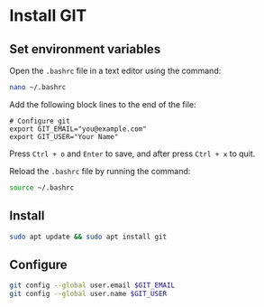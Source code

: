 # Install GIT

## Set environment variables

Open the `.bashrc` file in a text editor using the command:
```bash
nano ~/.bashrc
```
Add the following block lines to the end of the file:
```~/.bashrc
# Configure git
export GIT_EMAIL="you@example.com"
export GIT_USER="Your Name"
```
Press `Ctrl + o` and `Enter` to save, and after press `Ctrl + x` to quit.

Reload the `.bashrc` file by running the command:
```bash
source ~/.bashrc
```

## Install
```bash
sudo apt update && sudo apt install git
```
## Configure
```bash
git config --global user.email $GIT_EMAIL
git config --global user.name $GIT_USER
```
